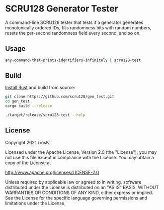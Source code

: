 # SCRU128 Generator Tester

A command-line SCRU128 tester that tests if a generator generates monotonically
ordered IDs, fills randomness bits with random numbers, resets the per-second
randomness field every second, and so on.

## Usage

```bash
any-command-that-prints-identifiers-infinitely | scru128-test
```

## Build

[Install Rust](https://www.rust-lang.org/tools/install) and build from source:

```bash
git clone https://github.com/scru128/gen_test.git
cd gen_test
cargo build --release

./target/release/scru128-test --help
```

## License

Copyright 2021 LiosK

Licensed under the Apache License, Version 2.0 (the "License"); you may not use
this file except in compliance with the License. You may obtain a copy of the
License at

http://www.apache.org/licenses/LICENSE-2.0

Unless required by applicable law or agreed to in writing, software distributed
under the License is distributed on an "AS IS" BASIS, WITHOUT WARRANTIES OR
CONDITIONS OF ANY KIND, either express or implied. See the License for the
specific language governing permissions and limitations under the License.
